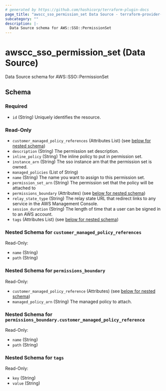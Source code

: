 ```yaml
---
# generated by https://github.com/hashicorp/terraform-plugin-docs
page_title: "awscc_sso_permission_set Data Source - terraform-provider-awscc"
subcategory: ""
description: |-
  Data Source schema for AWS::SSO::PermissionSet
---
```


# awscc_sso_permission_set (Data Source)

Data Source schema for AWS::SSO::PermissionSet



<!-- schema generated by tfplugindocs -->
## Schema

### Required

- `id` (String) Uniquely identifies the resource.

### Read-Only

- `customer_managed_policy_references` (Attributes List) (see [below for nested schema](#nestedatt--customer_managed_policy_references))
- `description` (String) The permission set description.
- `inline_policy` (String) The inline policy to put in permission set.
- `instance_arn` (String) The sso instance arn that the permission set is owned.
- `managed_policies` (List of String)
- `name` (String) The name you want to assign to this permission set.
- `permission_set_arn` (String) The permission set that the policy will be attached to
- `permissions_boundary` (Attributes) (see [below for nested schema](#nestedatt--permissions_boundary))
- `relay_state_type` (String) The relay state URL that redirect links to any service in the AWS Management Console.
- `session_duration` (String) The length of time that a user can be signed in to an AWS account.
- `tags` (Attributes List) (see [below for nested schema](#nestedatt--tags))

<a id="nestedatt--customer_managed_policy_references"></a>
### Nested Schema for `customer_managed_policy_references`

Read-Only:

- `name` (String)
- `path` (String)


<a id="nestedatt--permissions_boundary"></a>
### Nested Schema for `permissions_boundary`

Read-Only:

- `customer_managed_policy_reference` (Attributes) (see [below for nested schema](#nestedatt--permissions_boundary--customer_managed_policy_reference))
- `managed_policy_arn` (String) The managed policy to attach.

<a id="nestedatt--permissions_boundary--customer_managed_policy_reference"></a>
### Nested Schema for `permissions_boundary.customer_managed_policy_reference`

Read-Only:

- `name` (String)
- `path` (String)



<a id="nestedatt--tags"></a>
### Nested Schema for `tags`

Read-Only:

- `key` (String)
- `value` (String)


